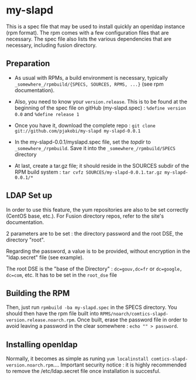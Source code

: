 # my-slapd

This is a spec file that may be used to install quickly an openldap instance (rpm format). The rpm comes with a few configuration files that are necessary. The spec file also lists the various dependencies that are necessary, including fusion directory.

## Preparation
* As usual with RPMs, a build environment is necessary, typically `_somewhere_/rpmbuild/{SPECS, SOURCES, RPMS, ...}` (see rpm documentation).

* Also, you need to know your `version.release`. This is to be found at the beginning of the spec file on gitHub (my-slapd.spec) :
    `%define version 0.0`
and
    `%define release 1`

* Once you have it, download the complete repo :
    `git clone git://github.com/pjakobi/my-slapd my-slapd-0.0.1`

* In the my-slapd-0.0.1/myslapd.spec file, set the _topdir_ to `_somewhere_/rpmbuild`. Save it into the `_somewhere_/rpmbuild/SPECS` directory
    

* At last, create a tar.gz file; it should reside in the SOURCES subdir of the RPM build system :
    `tar cvfz SOURCES/my-slapd-0.0.1.tar.gz my-slapd-0.0.1/*`

## LDAP Set up

In order to use this feature, the yum repositories are also to be set correctly (CentOS base, etc.). For Fusion directory repos, refer to the site's documentation.

2 parameters are to be set : the directory password and the root DSE, the directory "root". 

Regarding the password, a value is to be provided, without encryption in the "ldap.secret" file (see example). 

The root DSE is the "base of the Directory" : `dc=gouv,dc=fr` or `dc=google, dc=com`, etc. It has to be set in the `root_dse` file 

## Building the RPM

Then, just run `rpmbuild -ba my-slapd.spec` in the SPECS directory. You should then have the rpm file built into `RPMS/noarch/comtics-slapd-version.release.noarch.rpm`. Once built, erase the password file in order to avoid leaving a password in the clear somewhere : `echo "" > password`.

## Installing openldap
Normally, it becomes as simple as runing `yum localinstall comtics-slapd-version.noarch.rpm`.... 
Important security notice : it is highly recommended to remove the /etc/ldap.secret file once installation is succesful.
